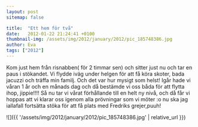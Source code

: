 ```yaml
---
layout: post
sitemap: false

title:  "Ett hem för två"
date:   2012-01-22 21:24:41 +0100
thumbnail-img: /assets/img/2012/january/2012/pic_185748386.jpg
author: Eva
tags: ["2012"]
---
```


Kom just hem från risnabben( för 2 timmar sen) och sitter just nu och tar en paus i stökandet. Vi flydde iväg under helgen för att få köra skoter, bada jacuzzi och träffa min familj. Och det var hur mysigt som helst! Igår hade vi våran 1 år och en månads dag och då bestämde vi oss båda för att flytta ihop, jippie!!!! Så nu tar vi vårat förhållande till en helt ny nivå, och då får vi hoppas att vi klarar oss igenom alla prövningar som vi möter :o nu ska jag iallafall fortsätta stöka för att få plats med Fredriks grejer,puuh!

![]({{ '/assets/img/2012/january/2012/pic_185748386.jpg'  | relative_url }})

